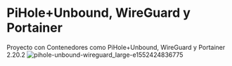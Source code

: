 # PiHole+Unbound, WireGuard y Portainer
Proyecto con Contenedores como PiHole+Unbound, WireGuard y Portainer 2.20.2 
![pihole-unbound-wireguard_large-e1552424836775](https://github.com/TecnologyCASM/PiHoleUnbound/assets/107158068/0681e361-68bd-4e65-ab3a-7022ab3ec763)
